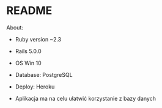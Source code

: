 # README


About:

* Ruby version ~2.3

* Rails 5.0.0

* OS Win 10

* Database: PostgreSQL

* Deploy: Heroku

* Aplikacja ma na celu ułatwić korzystanie z bazy danych
